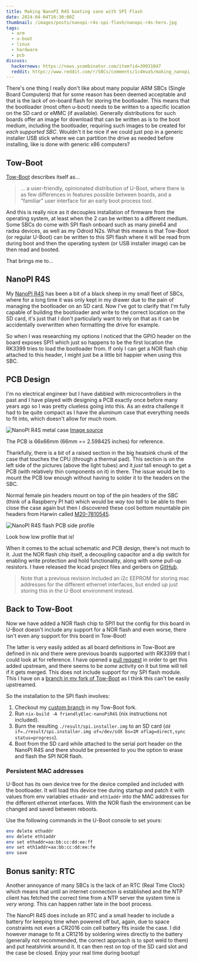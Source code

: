 ```yaml
---
title: Making NanoPI R4S booting sane with SPI Flash
date: 2024-04-04T16:30:00Z
thumbnail: /images/posts/nanopi-r4s-spi-flash/nanopi-r4s-hero.jpg
tags:
  - arm
  - u-boot
  - linux
  - hardware
  - pcb
discuss:
  hackernews: https://news.ycombinator.com/item?id=39931047
  reddit: https://www.reddit.com/r/SBCs/comments/1c4mva5/making_nanopi_r4s_booting_sane_with_spi_flash/
---
```


There's one thing I really don't like about many popular ARM SBCs (Single Board Computers) that for some reason has been deemed acceptable and that is the lack of on-board flash for storing the bootloader. This means that the bootloader (most often u-boot) needs to be written to a specific location on the SD card or eMMC (if available). Generally distributions for such boards offer an image for download that can be written as is to the boot medium, including the bootloader, requiring such images to be created for _each supported SBC_. Wouldn't it be nice if we could just pop in a generic installer USB stick where we can partition the drive as needed before installing, like is done with generic x86 computers?

<!--more-->

## Tow-Boot

[Tow-Boot](https://tow-boot.org/) describes itself as...

> ... a user-friendly, opinionated distribution of U-Boot, where there is as few differences in features possible between boards, and a "familiar" user interface for an early boot process tool.

And this is really nice as it decouples installation of firmware from the operating system, at least when the 2 can be written to a different medium. Some SBCs do come with SPI flash onboard such as many pine64 and radxa devices, as well as my Odroid N2s. What this means is that Tow-Boot (or regular U-Boot) can be written to this SPI flash where it will be read from during boot and then the operating system (or USB installer image) can be then read and booted.

That brings me to...

## NanoPI R4S

My [NanoPI R4S](https://www.friendlyelec.com/index.php?route=product/product&product_id=284) has been a bit of a black sheep in my small fleet of SBCs, where for a long time it was only kept in my drawer due to the pain of managing the bootloader on an SD card. Now I've got to clarify that I'm fully capable of building the bootloader and write to the correct location on the SD card, it's just that I don't particularly want to rely on that as it can be accidentally overwritten when formatting the drive for example.

So when I was researching my options I noticed that the GPIO header on the board exposes SPI1 which just so happens to be the first location the RK3399 tries to load the bootloader from. If only I can get a NOR flash chip attached to this header, I might just be a little bit happier when using this SBC.

## PCB Design

I'm no electrical engineer but I have dabbled with microcontrollers in the past and I have played with designing a PCB exactly once before many years ago so I was pretty clueless going into this. As an extra challenge it had to be quite compact as I have the aluminum case that everything needs to fit into, which doesn't allow for much room.

![NanoPI R4S metal case](/images/posts/nanopi-r4s-spi-flash/nanopi-r4s-case.jpg)
[Image source](https://www.friendlyelec.com/index.php?route=product/product&product_id=284)

The PCB is 66x66mm (66mm == 2.598425 inches) for reference.

Thankfully, there is a bit of a raised section in the big heatsink chunk of the case that touches the CPU (through a thermal pad). This section is on the left side of the pictures (above the light tubes) and it _just_ tall enough to get a PCB (with relatively thin components on it) in there. The issue would be to mount the PCB low enough without having to solder it to the headers on the SBC.

Normal female pin headers mount on top of the pin headers of the SBC (think of a Raspberry PI hat) which would be _way too tall_ to be able to then close the case again but then I discovered these cool bottom mountable pin headers from Harwin called [M20-7810545](https://www.harwin.com/products/M20-7810545/).

![NanoPI R4S flash PCB side profile](/images/posts/nanopi-r4s-spi-flash/nanopi-r4s-flash-board-profile.jpg)

Look how low profile that is!

When it comes to the actual schematic and PCB design, there's not much to it. Just the NOR flash chip itself, a decoupling capacitor and a dip switch for enabling write protection and hold functionality, along with some pull-up resistors. I have released the kicad project files and gerbers on [GitHub](https://github.com/arnarg/nanopi-r4s-spi-flash-board/).

> Note that a previous revision included an i2c EEPROM for storing mac addresses for the different ethernet interfaces, but ended up just storing this in the U-Boot environment instead.

## Back to Tow-Boot

Now we have added a NOR flash chip to SPI1 but the config for this board in U-Boot doesn't include any support for a NOR flash and even worse, there isn't even any support for this board in Tow-Boot!

The latter is very easily added as all board definitions in Tow-Boot are defined in nix and there were previous boards supported with RK3399 that I could look at for reference. I have opened a [pull request](https://github.com/Tow-Boot/Tow-Boot/pull/296) in order to get this added upstream, and there seems to be _some_ activity on it but time will tell if it gets merged. This does not include support for my SPI flash module. This I have on a [branch in my fork of Tow-Boot](https://github.com/arnarg/Tow-Boot/tree/board/nanopi-r4s-spi) as I think this can't be easily upstreamed.

So the installation to the SPI flash involves:

1. Checkout my [custom branch](https://github.com/arnarg/Tow-Boot/tree/board/nanopi-r4s-spi) in my Tow-Boot fork.
2. Run `nix-build -A friendlyElec-nanoPiR4S` (nix instructions not included).
3. Burn the resulting `./result/spi.installer.img` to an SD card (`dd if=./result/spi.installer.img of=/dev/sdX bs=1M oflag=direct,sync status=progress`).
4. Boot from the SD card while attached to the serial port header on the NanoPI R4S and there should be presented to you the option to erase and flash the SPI NOR flash.

### Persistent MAC addresses

U-Boot has its own device tree for the device compiled and included with the bootloader. It will load this device tree during startup and patch it with values from env variables `ethaddr` and `eth1addr` into the MAC addresses for the different ethernet interfaces. With the NOR flash the environment can be changed and saved between reboots.

Use the following commands in the U-Boot console to set yours:

```sh
env delete ethaddr
env delete eth1addr
env set ethaddr=aa:bb:cc:dd:ee:ff
env set eth1addr=aa:bb:cc:dd:ee:fe
env save
```

## Bonus sanity: RTC

Another annoyance of many SBCs is the lack of an RTC (Real Time Clock) which means that until an internet connection is established and the NTP client has fetched the correct time from a NTP server the system time is _very wrong_. This can happen rather late in the boot process.

The NanoPI R4S does include an RTC and a small header to include a battery for keeping time when powered off but, again, due to space constraints not even a CR2016 coin cell battery fits inside the case. I did however manage to fit a CR1216 by soldering wires directly to the battery (generally not recommended, the correct approach is to spot weld to them) and put heatshrink around it. It can then rest on top of the SD card slot and the case be closed. Enjoy your real time during bootup!
